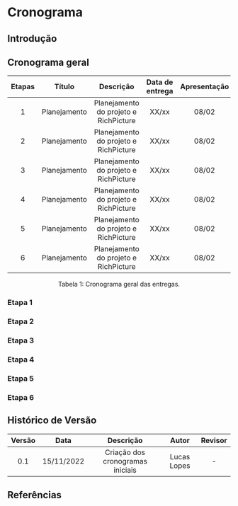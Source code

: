 # Cronograma

## Introdução

## Cronograma geral
<div style="text-align: center">

| Etapas | Título | Descrição | Data de entrega | Apresentação |
| :----: | :----: | :-------: | :-------------: | :----------: |
| 1 | Planejamento | Planejamento do projeto e RichPicture | XX/xx |08/02|
| 2 | Planejamento | Planejamento do projeto e RichPicture | XX/xx |08/02|
| 3 | Planejamento | Planejamento do projeto e RichPicture | XX/xx |08/02|
| 4 | Planejamento | Planejamento do projeto e RichPicture | XX/xx |08/02|
| 5 | Planejamento | Planejamento do projeto e RichPicture | XX/xx |08/02|
| 6 | Planejamento | Planejamento do projeto e RichPicture | XX/xx |08/02|


<figcaption>Tabela 1: Cronograma geral das entregas.</figcaption>

</div>


### Etapa 1

### Etapa 2

### Etapa 3

### Etapa 4

### Etapa 5

### Etapa 6


## Histórico de Versão
| Versão | Data | Descrição | Autor | Revisor |
| :----: | :--: | :-------: | :---: | :-----: |
| 0.1 | 15/11/2022 | Criação dos cronogramas iniciais | Lucas Lopes | - |


## Referências
>
